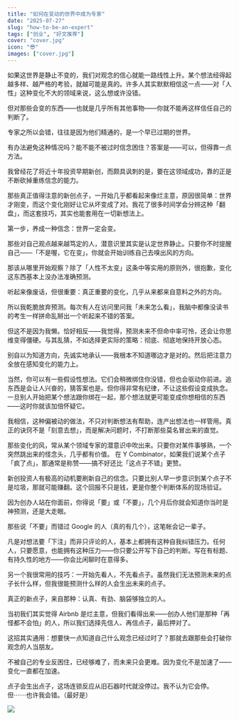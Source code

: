 ```yaml
---
title: "如何在变动的世界中成为专家"
date: "2025-07-27"
slug: "how-to-be-an-expert"
tags: ["创业", "好文推荐"]
cover: "cover.jpg"
icon: "😎"
images: ["cover.jpg"]
---
```

如果这世界是静止不变的，我们对观念的信心就能一路线性上升。某个想法经得起越多样、越严格的考验，就越可能是真的。许多人其实默默相信这一点——对「人性」这种变化不大的领域来说，这么想或许没错。



但对那些会变的东西——也就是几乎所有其他事物——你就不能再这样信任自己的判断了。



专家之所以会错，往往是因为他们精通的，是一个早已过期的世界。



有办法避免这种情况吗？能不能不被过时信念困住？答案是——可以，但得靠一点方法。



我曾经花了将近十年投资早期新创，而颇具讽刺的是，要在这领域成功，靠的正是不断砍掉重练信念的能力。



那些真正值得注意的新创点子，一开始几乎都看起来像烂主意，原因很简单：世界才刚变，而这个变化刚好让它从坏变成了对。我花了很多时间学会分辨这种「翻盘」，而这套技巧，其实也能套用在一切新想法上。



第一步，养成一种信念：世界一定会变。



那些对自己观点越来越笃定的人，潜意识里其实是认定世界静止。只要你不时提醒自己——「不是喔，它在变」，你就会开始训练自己去嗅出风的方向。



那该从哪里开始观察？除了「人性不太变」这条中等实用的原则外，很抱歉，变化这东西基本上没办法准确预测。



听起来像废话，但很重要：真正重要的变化，几乎从来都来自意料之外的方向。



所以我乾脆放弃预测。每次有人在访问里问我「未来怎么看」，我脑中都像没读书的考生一样拼命乱掰出一个听起来不错的答案。



但这不是因为我懒。恰好相反——我觉得，预测未来不但命中率可怜，还会让你思维变得僵硬。与其乱猜，不如选择更实际的策略：彻底、彻底地保持开放心态。



别自以为知道方向，先诚实地承认——我根本不知道哪边才是对的。然后把注意力全放在感知变化的能力上。



当然，你可以有一些假设性想法。它们会稍微绑住你没错，但也会驱动你前进。追东西是会让人兴奋的，猜答案也是。但你得非常有纪律，不让这些假设变成执念。
一旦别人开始把某个想法跟你绑在一起，那个想法就更可能变成你想相信的东西——这时你就该加倍怀疑它。



我相信，这种偏被动的做法，不只对判断想法有帮助，连产出想法也一样管用。真正的诀窍不是「刻意去想」，而是解决问题时，不打断那些莫名冒出来的直觉。



那些变化的风，常从某个领域专家的潜意识中吹出来。只要你对某件事够熟，一个突然跳出来的怪念头，几乎都有价值。
在 Y Combinator，如果我们说某个点子「疯了点」，那通常是称赞——搞不好还比「这点子不错」更赞。



新创投资人有极高的动机要刷新自己的信念。只要比别人早一步意识到某个点子不是垃圾，那就可能赚翻。这个回报不只是钱，更是你整个判断体系的现场验证。



因为创办人站在你面前，你得说「要」或「不要」，几个月后你就会知道你当时是神预测，还是大走眼。



那些说「不要」而错过 Google 的人（真的有几个），这笔帐会记一辈子。



凡是对想法要「下注」而非只评论的人，基本上都拥有这种自我纠错压力。任何人，只要愿意，也能拥有这种压力——你只要公开写下自己的判断。写在有标题、有持久性的地方——你会比闲聊时在意得多。



另一个我很常用的技巧：一开始先看人，不先看点子。虽然我们无法预测未来的点子长什么样，但我很能预测什么样的人会生出未来的点子。



真正的新点子，来自那种：认真、有劲、脑袋够独立的人。



当初我们其实觉得 Airbnb 是烂主意，但我们看得出来——创办人他们是那种「再怪都不会怕」的人，所以我们选择先信人、再信点子，最后押对了。



这招其实通用：想要快一点知道自己什么观念已经过时了？那就去跟那些会打破你观念的人当朋友。



不被自己的专业反困住，已经够难了，而未来只会更难。因为变化不是加速了——变化一直都在加速。



点子会生出点子，这场连锁反应从旧石器时代就没停过。我不认为它会停。
但⋯⋯也许我会错。（最好是）




![](https://prod-files-secure.s3.us-west-2.amazonaws.com/112d0858-5090-4d34-a606-b75eb8d65fd2/46476355-9cf3-4e99-9b7a-3531bc426380/1000202064.png?X-Amz-Algorithm=AWS4-HMAC-SHA256&X-Amz-Content-Sha256=UNSIGNED-PAYLOAD&X-Amz-Credential=ASIAZI2LB466TCRNBH4J%2F20251006%2Fus-west-2%2Fs3%2Faws4_request&X-Amz-Date=20251006T104648Z&X-Amz-Expires=3600&X-Amz-Security-Token=IQoJb3JpZ2luX2VjEPP%2F%2F%2F%2F%2F%2F%2F%2F%2F%2FwEaCXVzLXdlc3QtMiJHMEUCIGe6abhjVpqATMxXUlOZfBaro4qvyrhk%2FmkV5l0TiRpGAiEA4Kx9SkRlz0jYaSxHjfzrjJN2QTMfFVF1i%2FBsIsKO4aAqiAQIi%2F%2F%2F%2F%2F%2F%2F%2F%2F%2F%2FARAAGgw2Mzc0MjMxODM4MDUiDHAljsrVw5PvEDPm1yrcA%2BIvka20Z810aghssb%2F9kKTXhVGHFDHyw7RikI7cjA3gB%2FYK3pPjSkrRo2J4GYWeGHLWJ06E395bBrK0RBBqrltLtWZrud3BqTKN2OprXLMneu4AGBufLBkHD4LQwx9cRwUfKHDiruVPCMk2Cg2BFURN1Gr7DCwNMPiuVyGRGWGgzkoA5x5b5AniafioumqA2OX%2B%2BhY51ycXxT2oYtMlQAiGjF3odCuQPIT3RFltU%2Bf40u%2FM8uajguqAXX%2BKBbo9gStajJzwVRY%2FhwvJbeUjqOhR9UoQsncfJhQFnkk%2FWAiPxf%2BQsYXsSO0fyzM4H7QEmU2DLYLpCVAz71opl3butQcMUngFBpVDIAXlzr09qcYLjF7w9o5ajX6E2HxmnKoD26lm1CyW3flzTuFvngSd7tFkju6QDy%2B2CggJg3yQi1cV3wCXT5azX79BHttLSjBtWE9QlOONuVXZ0i6aPhf%2Fg3QTHhb0%2F66ocv3FvY66kWm9v0zYeYqaA8ir6c0frqQA406q2D80cpT%2FfecAPbPGUcTv4glORGGENBf1Xg9Fe5ejF0HEP5S2nsAqlUbaBzZr9Ftnhc8%2BZBfX7QwGd09znHMbsmBtl62oLLkYapNH7UnMHijm%2Fu8VjZC2gP%2FaMJGvjscGOqUBs3BdjZHGtwmWHqC2OQwtG3Gi7cqKKr2%2FAmzxO20QWvBGXKcRdFoSQjrEkrIWvMaLbkaGrP0N9%2BD8GF50E6M3bOVUN8e7NQ3cXwhHgk52sQRt2qbvd1emrWI0mhgHbWoPEHEQ9tm28s3Wa30HDV0yWkstihXXOquWFKr9eOOQBQkcMRAWRn%2B1DLFUXmAt7tU2CCrGm7wvyPrdcM9%2BnjYUnjnPH5%2FI&X-Amz-Signature=5b0207eeb3714dd2c5bea645d1a99edd94414cf7a91b76dc0515ce848e065a88&X-Amz-SignedHeaders=host&x-amz-checksum-mode=ENABLED&x-id=GetObject)

